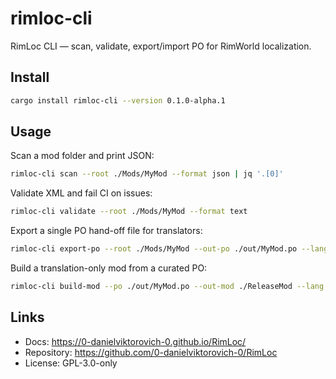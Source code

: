 # rimloc-cli

RimLoc CLI — scan, validate, export/import PO for RimWorld localization.

## Install

```bash
cargo install rimloc-cli --version 0.1.0-alpha.1
```

## Usage

Scan a mod folder and print JSON:

```bash
rimloc-cli scan --root ./Mods/MyMod --format json | jq '.[0]'
```

Validate XML and fail CI on issues:

```bash
rimloc-cli validate --root ./Mods/MyMod --format text
```

Export a single PO hand-off file for translators:

```bash
rimloc-cli export-po --root ./Mods/MyMod --out-po ./out/MyMod.po --lang ru
```

Build a translation-only mod from a curated PO:

```bash
rimloc-cli build-mod --po ./out/MyMod.po --out-mod ./ReleaseMod --lang ru
```

## Links

- Docs: https://0-danielviktorovich-0.github.io/RimLoc/
- Repository: https://github.com/0-danielviktorovich-0/RimLoc
- License: GPL-3.0-only
